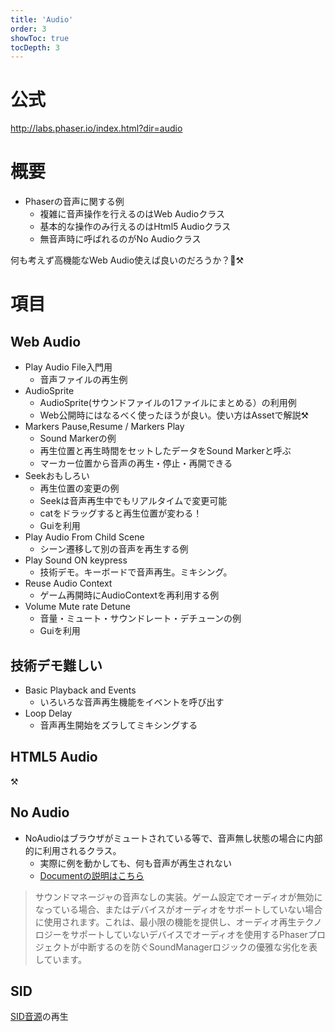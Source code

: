 ```yaml
---
title: 'Audio'
order: 3
showToc: true
tocDepth: 3
---
```


# 公式

http://labs.phaser.io/index.html?dir=audio

# 概要
- Phaserの音声に関する例
  - 複雑に音声操作を行えるのはWeb Audioクラス  
  - 基本的な操作のみ行えるのはHtml5 Audioクラス
  - 無音声時に呼ばれるのがNo Audioクラス

何も考えず高機能なWeb Audio使えば良いのだろうか？🤔:hammer_and_pick:

# 項目

## Web Audio
- Play Audio File<Badge color="lightgreen">入門用</Badge>
  - 音声ファイルの再生例
- AudioSprite
  - AudioSprite(サウンドファイルの1ファイルにまとめる）の利用例
  - Web公開時にはなるべく使ったほうが良い。使い方はAssetで解説:hammer_and_pick:
- Markers Pause,Resume / Markers Play
  - Sound Markerの例
  - 再生位置と再生時間をセットしたデータをSound Markerと呼ぶ
  - マーカー位置から音声の再生・停止・再開できる
- Seek<Badge color="blue">おもしろい</Badge>
  - 再生位置の変更の例
  - Seekは音声再生中でもリアルタイムで変更可能
  - catをドラッグすると再生位置が変わる！
  - Guiを利用
- Play Audio From Child Scene
  - シーン遷移して別の音声を再生する例
- Play Sound ON keypress
  - 技術デモ。キーボードで音声再生。ミキシング。
- Reuse Audio Context
  - ゲーム再開時にAudioContextを再利用する例
- Volume Mute rate Detune
  - 音量・ミュート・サウンドレート・デチューンの例
  - Guiを利用

## 技術デモ<Badge color="red">難しい</Badge>
- Basic Playback and Events
  - いろいろな音声再生機能をイベントを呼び出す
- Loop Delay
  - 音声再生開始をズラしてミキシングする

## HTML5 Audio
:hammer_and_pick:

## No Audio
- NoAudioはブラウザがミュートされている等で、音声無し状態の場合に内部的に利用されるクラス。  
  - 実際に例を動かしても、何も音声が再生されない
  - [Documentの説明はこちら](https://photonstorm.github.io/phaser3-docs/Phaser.Sound.NoAudioSoundManager.html)

> サウンドマネージャの音声なしの実装。ゲーム設定でオーディオが無効になっている場合、またはデバイスがオーディオをサポートしていない場合に使用されます。これは、最小限の機能を提供し、オーディオ再生テクノロジーをサポートしていないデバイスでオーディオを使用するPhaserプロジェクトが中断するのを防ぐSoundManagerロジックの優雅な劣化を表しています。



## SID
 [SID音源](https://sidplayer.cebix.net/)の再生
